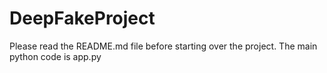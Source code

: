 # DeepFakeProject
Please read the README.md file before starting over the project.
The main python code is app.py
